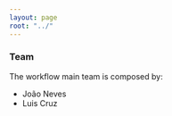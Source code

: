 ```yaml
---
layout: page
root: "../"
---
```


### Team

The workflow main team is composed by:

* João Neves
* Luis Cruz
